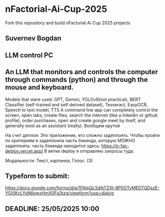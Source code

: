 # nFactorial-Ai-Cup-2025
Fork this repository and build nFactorial Ai Cup 2025 projects 

## Suvernev Bogdan

## LLM control PC

## An LLM that monitors and controls the computer through commands (python) and through the mouse and keyboard. 
Models that were used:
GPT, Gemini, YOLOv8(not practical), BERT Classifier (self-trained and self derived dataset), Tesseract, EasyOCR, Speech to text model, TTS
A command line app can completely control the screen, open tabs, create files, search the internet (like a linkedin or github profile), order purchases, open and create google meet by itself, and generally exist as an assistant (really).
Вообщем крутой

На счет деплоя: Это приложение, его сложно задеплоить. Чтобы пройти по критериям я задеплоила часть бэкенда, которую МОЖНО задеплоить: часть бэкенда находится здесь: https://n-fac-deploy.vercel.app/
В ветке deploy я отправляю запросы туда.

Модальности: Текст, картинка, Голос. (3)

## Typeform to submit:
https://docs.google.com/forms/d/e/1FAIpQLSdjbTZXt-8P0OTyMEDTQDszE-YGI5KcLYsN6pwxHmX0Fa3tzg/viewform?usp=dialog

## DEADLINE: 25/05/2025 10:00
